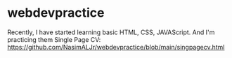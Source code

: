# webdevpractice
Recently, I have started learning basic HTML, CSS, JAVAScript. And I'm practicing them
Single Page CV: https://github.com/NasimALJr/webdevpractice/blob/main/singpagecv.html
